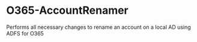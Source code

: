 O365-AccountRenamer
===================

Performs all necessary changes to rename an account on a local AD using ADFS for O365
